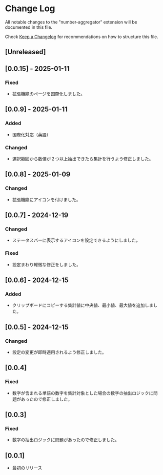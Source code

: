 # Change Log

All notable changes to the "number-aggregator" extension will be documented in this file.

Check [Keep a Changelog](http://keepachangelog.com/) for recommendations on how to structure this file.

## [Unreleased]

## [0.0.15] - 2025-01-11

### Fixed

- 拡張機能のページを国際化しました。

## [0.0.9] - 2025-01-11

### Added

- 国際化対応（英語）

### Changed

- 選択範囲から数値が２つ以上抽出できたら集計を行うよう修正しました。

## [0.0.8] - 2025-01-09

### Changed

- 拡張機能にアイコンを付けました。

## [0.0.7] - 2024-12-19

### Changed

- ステータスバーに表示するアイコンを設定できるようにしました。

### Fixed

- 設定まわり軽微な修正をしました。

## [0.0.6] - 2024-12-15

### Added

- クリップボードにコピーする集計値に中央値、最小値、最大値を追加しました。

## [0.0.5] - 2024-12-15

### Changed

- 設定の変更が即時適用されるよう修正しました。

## [0.0.4]

### Fixed

- 数字が含まれる単語の数字を集計対象とした場合の数字の抽出ロジックに問題があったので修正しました。

## [0.0.3]

### Fixed

- 数字の抽出ロジックに問題があったので修正しました。

## [0.0.1]

- 最初のリリース
